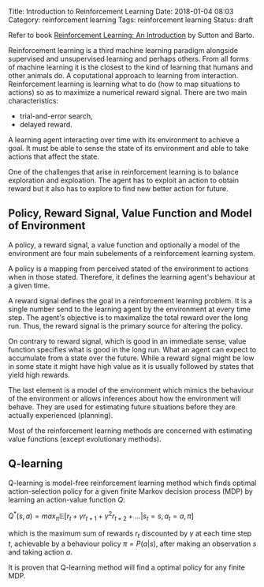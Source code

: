 Title: Introduction to Reinforcement Learning
Date: 2018-01-04 08:03
Category: reinforcement learning
Tags: reinforcement learning
Status: draft

Refer to book [Reinforcement Learning: An Introduction][4] by Sutton and Barto.

[4]: http://incompleteideas.net/book/the-book.html
     (Sutton and Barto - Reinforcement Learning: An Introduction)

Reinforcement learning is a third machine learning paradigm alongside
supervised and unsupervised learning and perhaps others.
From all forms of machine learning it is the closest to the kind of learning
that humans and other animals do.
A coputational approach to learning from interaction.
Reinforcement learning is learning what to do (how to map situations to
actions) so as to maximize a numerical reward signal.
There are two main characteristics:

- trial-and-error search,
- delayed reward.

A learning agent interacting over time with its environment to achieve a goal.
It must be able to sense the state of its environment and able to take actions
that affect the state.

One of the challenges that arise in reinforcement learning is to balance
exploration and exploation.
The agent has to exploit an action to obtain reward but it also has to explore
to find new better action for future.

## Policy, Reward Signal, Value Function and Model of Environment

A policy, a reward signal, a value function and optionally a model of the
environment are four main subelements of a reinforcement learning system.

A policy is a mapping from perceived stated of the environment to actions
when in those stated. Therefore, it defines the learning agent's behaviour
at a given time.

A reward signal defines the goal in a reinforcement learning problem.
It is a single number send to the learning agent by the environment at every
time step.
The agent's objective is to maximalize the total reward over the long run.
Thus, the reward signal is the primary source for altering the policy.

On contrary to reward signal, which is good in an immediate sense,
value function specifies what is good in the long run.
What an agent can expect to accumulate from a state over the future.
While a reward signal might be low in some state it might have high value
as it is usually followed by states that yield high rewards.

The last element is a model of the environment which mimics the behaviour
of the environment or allows inferences about how the environment will behave.
They are used for estimating future situations before they are actually
experienced (planning).

Most of the reinforcement learning methods are concerned with estimating value
functions (except evolutionary methods).

## Q-learning

Q-learning is model-free reinforcement learning method which finds optimal
action-selection policy for a given finite Markov decision process (MDP)
by learning an action-value function $Q$:

$Q^{*}(s, a) = max_{\pi} \mathbb{E}[r_t + \gamma r_{t + 1} + \gamma ^ 2
r_{t + 2} + \dots | s_t = s, a_t = a, \pi]$

which is the maximum sum of rewards $r_t$ discounted by $\gamma$ at each time
step $t$, achievable by a behaviour policy $\pi = P(a|s)$,
after making an observation $s$ and taking action $a$.

It is proven that Q-learning method will find a optimal policy
for any finite MDP.

[5]: http://www.cs.rhul.ac.uk/~chrisw/thesis.html
     (Learning from Delayed Rewards)
[6]: https://link.springer.com/article/10.1007/BF00992698
     (Technical Note Q-learning)
